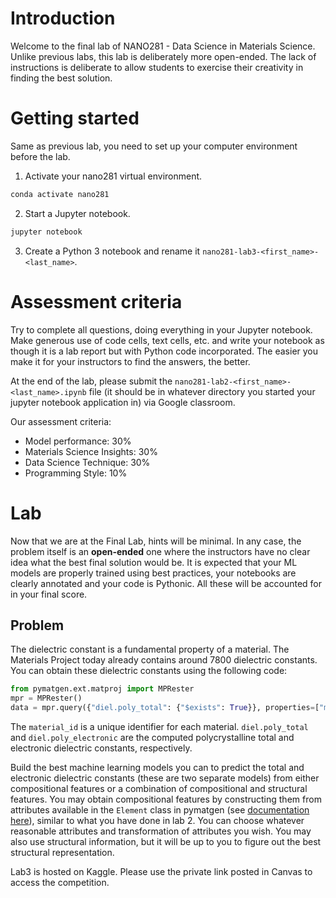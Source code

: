# Introduction

Welcome to the final lab of NANO281 - Data Science in Materials Science. Unlike previous labs, this lab is deliberately more open-ended. The lack of instructions is deliberate to allow students to exercise their creativity in finding the best solution.

# Getting started

Same as previous lab, you need to set up your computer environment before the lab. 

1. Activate your nano281 virtual environment.
```bash
conda activate nano281
```

2. Start a Jupyter notebook.
```bash
jupyter notebook
```

3. Create a Python 3 notebook and rename it `nano281-lab3-<first_name>-<last_name>`.

# Assessment criteria

Try to complete all questions, doing everything in your Jupyter notebook. Make generous use of code cells, text cells, etc. and write your notebook as though it is a lab report but with Python code incorporated. The easier you make it for your instructors to find the answers, the better.

At the end of the lab, please submit the `nano281-lab2-<first_name>-<last_name>.ipynb` file (it should be in whatever directory you started your jupyter notebook application in) via Google classroom.

Our assessment criteria:

- Model performance: 30%
- Materials Science Insights: 30%
- Data Science Technique: 30%
- Programming Style: 10%


# Lab

Now that we are at the Final Lab, hints will be minimal. In any case, the problem itself is an **open-ended** one where the instructors have no clear idea what the best final solution would be. It is expected that your ML models are properly trained using best practices, your notebooks are clearly annotated and your code is Pythonic. All these will be accounted for in your final score.

## Problem

The dielectric constant is a fundamental property of a material. The Materials Project today already contains around 7800 dielectric constants. You can obtain these dielectric constants using the following code:

```python
from pymatgen.ext.matproj import MPRester
mpr = MPRester()
data = mpr.query({"diel.poly_total": {"$exists": True}}, properties=["material_id", "diel.poly_total", "diel.poly_electronic"])
```

The `material_id` is a unique identifier for each material. `diel.poly_total` and `diel.poly_electronic` are the computed polycrystalline total and electronic dielectric constants, respectively.

Build the best machine learning models you can to predict the total and electronic dielectric constants (these are two separate models) from either compositional features or a combination of compositional and structural features. You may obtain compositional features by constructing them from attributes available in the `Element` class in pymatgen (see [documentation here](https://pymatgen.org/pymatgen.core.periodic_table.html?highlight=element#pymatgen.core.periodic_table.Element)), similar to what you have done in lab 2. You can choose whatever reasonable attributes and transformation of attributes you wish. You may also use structural information, but it will be up to you to figure out the best structural representation. 

Lab3 is hosted on Kaggle. Please use the private link posted in Canvas to access the competition.
